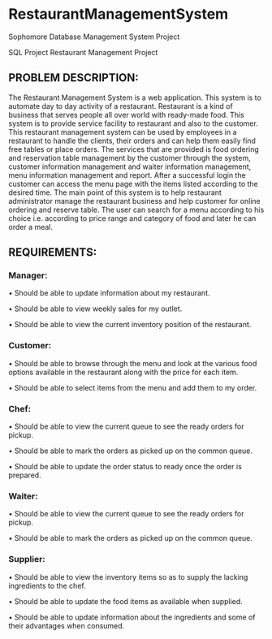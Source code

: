 # RestaurantManagementSystem
Sophomore Database Management System Project

SQL Project Restaurant Management Project 

## PROBLEM DESCRIPTION:

The Restaurant Management System is a web application. This system is to automate day to day activity of a restaurant. Restaurant is a kind of business that serves people all over world with ready-made food. This system is to provide service facility to restaurant and also to the customer. This restaurant management system can be used by employees in a restaurant to handle the clients, their orders and can help them easily find free tables or place orders. The services that are provided is food ordering and reservation table management by the customer through the system, customer information management and waiter information management, menu information management and report. After a successful login the customer can access the menu page with the items listed according to the desired time. The main point of this system is to help restaurant administrator manage the restaurant business and help customer for online ordering and reserve table. The user can search for a menu according to his choice i.e. according to price range and category of food and later he can order a meal.

## REQUIREMENTS:

### Manager:
•	Should be able to update information about my restaurant.

•	Should be able to view weekly sales for my outlet.

•	Should be able to view the current inventory position of the restaurant.

### Customer:
•	Should be able to browse through the menu and look at the various food options available in the restaurant along with the price for each item.

•	Should be able to select items from the menu and add them to my order.

### Chef:
•	Should be able to view the current queue to see the ready orders for pickup.

•	Should be able to mark the orders as picked up on the common queue.

•	Should be able to update the order status to ready once the order is prepared.

### Waiter:
•	Should be able to view the current queue to see the ready orders for pickup.

•	Should be able to mark the orders as picked up on the common queue.

### Supplier:
•	Should be able to view the inventory items so as to supply the lacking ingredients to the chef.

•	Should be able to update the food items as available when supplied.

•	Should be able to update information about the ingredients and some of their advantages when consumed.
